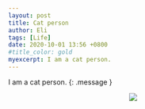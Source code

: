 ```yaml
---
layout: post
title: Cat person
author: Eli
tags: [Life]
date: 2020-10-01 13:56 +0800
#title_color: gold
myexcerpt: I am a cat person.
---
```

<!-- <font color="#FF0000"></font>  -->
I am a cat person.
{: .message }

<div align="center">
  <a><img src="{{site.baseurl}}/assets/imgs/cat.gif "></a>
</div>